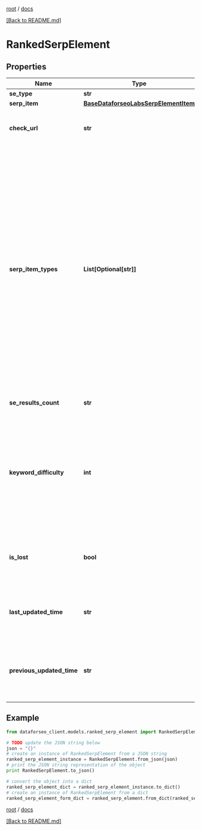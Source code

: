 [root](./../ "root") / [docs](./ "docs")

[[Back to README.md]](./../README.md "[Back to README.md]")

# RankedSerpElement

## Properties

Name | Type | Description | Notes
------------ | ------------- | ------------- | -------------
**se_type** | **str** | search engine type | [optional]
**serp_item** | [**BaseDataforseoLabsSerpElementItem**](BaseDataforseoLabsSerpElementItem.md) |  | [optional]
**check_url** | **str** | direct URL to search engine results you can use it to make sure that we provided accurate results | [optional]
**serp_item_types** | **List[Optional[str]]** | types of search results in SERP contains types of search results (items) found in SERP possible item types: answer_box, app, carousel, multi_carousel, featured_snippet, google_flights, google_reviews, images, jobs, knowledge_graph, local_pack, map, organic, paid, people_also_ask, related_searches, people_also_search, shopping, top_stories, twitter, video, events, mention_carousel, recipes, top_sights, scholarly_articles, popular_products, podcasts, questions_and_answers, find_results_on, stocks_box; note that the actual results will be returned only for organic, paid, featured_snippet, and local_pack elements | [optional]
**se_results_count** | **str** | number of search results for the returned keyword | [optional]
**keyword_difficulty** | **int** | difficulty of ranking in the first top-10 organic results for a keyword indicates the chance of getting in top-10 organic results for a keyword on a logarithmic scale from 0 to 100; calculated by analysing, among other parameters, link profiles of the first 10 pages in SERP; learn more about the metric in this help center guide | [optional]
**is_lost** | **bool** | lost ranked elements indicates how many ranked elements of this domain were previously presented in SERPs, but weren’t found during the last check | [optional]
**last_updated_time** | **str** | date and time when keyword data was updated in the UTC format: “yyyy-mm-dd hh-mm-ss +00:00” example: 2019-11-15 12:57:46 +00:00 | [optional]
**previous_updated_time** | **str** | previous to the most recent date and time when SERP data was updated in the UTC format: “yyyy-mm-dd hh-mm-ss +00:00” example: 2019-10-15 12:57:46 +00:00 | [optional]

## Example

```python
from dataforseo_client.models.ranked_serp_element import RankedSerpElement

# TODO update the JSON string below
json = "{}"
# create an instance of RankedSerpElement from a JSON string
ranked_serp_element_instance = RankedSerpElement.from_json(json)
# print the JSON string representation of the object
print RankedSerpElement.to_json()

# convert the object into a dict
ranked_serp_element_dict = ranked_serp_element_instance.to_dict()
# create an instance of RankedSerpElement from a dict
ranked_serp_element_form_dict = ranked_serp_element.from_dict(ranked_serp_element_dict)
```

  

[root](./../ "root") / [docs](./ "docs")

[[Back to README.md]](./../README.md "[Back to README.md]")